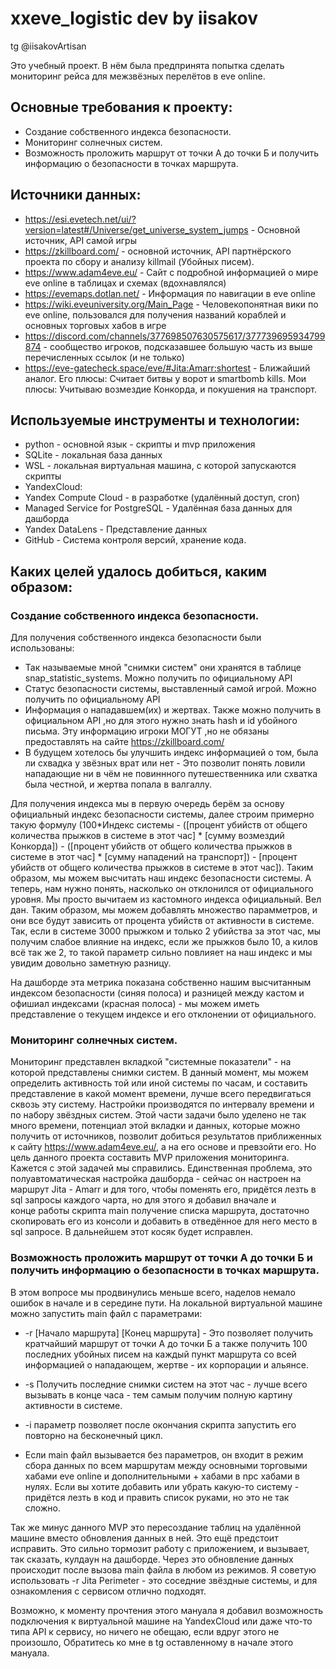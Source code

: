 # xxeve_logistic dev by iisakov
tg @iisakovArtisan

Это учебный проект. В нём была предпринята попытка сделать мониторинг рейса для межзвёзных перелётов в eve online.
## Основные требования к проекту:
- Создание собственного индекса безопасности.
- Мониторинг солнечных систем.
- Возможность проложить маршрут от точки А до точки Б и получить информацию о безопасности в точках маршрута.

## Источники данных:
- https://esi.evetech.net/ui/?version=latest#/Universe/get_universe_system_jumps - Основной источник, API самой игры
- https://zkillboard.com/ - основной источник, API партнёрского проекта по сбору и анализу killmail (Убойных писем).
- https://www.adam4eve.eu/ - Сайт с подробной информацией о мире eve online в таблицах и схемах (вдохнавлялся)
- https://evemaps.dotlan.net/ - Информация по навигации в eve online
- https://wiki.eveuniversity.org/Main_Page - Человекопонятная вики по eve online, пользовался для получения названий кораблей и основных торговых хабов в игре
- https://discord.com/channels/377698507630575617/377739695934799874 - сообщество игроков, подсказавшее большую часть из выше перечисленных ссылок (и не только)
- https://eve-gatecheck.space/eve/#Jita:Amarr:shortest - Ближайший аналог. Его плюсы: Считает битвы у ворот и smartbomb kills. Мои плюсы: Учитываю возмездие Конкорда, и покушения на транспорт.

## Используемые инструменты и технологии:
- python - основной язык - скрипты и mvp приложения
- SQLite - локальная база данных
- WSL - локальная виртуальная машина, с которой запускаются скрипты
- YandexCloud:
 - Yandex Compute Cloud - в разработке (удалённый доступ, cron)
 - Managed Service for PostgreSQL - Удалённая база данных для дашборда
 - Yandex DataLens - Представление данных
- GitHub - Cистема контроля версий, хранение кода.

## Каких целей удалось добиться, каким образом:
### Создание собственного индекса безопасности.
Для получения собственного индекса безопасности были использованы:
- Так называемые мной "снимки систем" они хранятся в таблице snap_statistic_systems. Можно получить по официальному API
- Статус безопасности системы, выставленный самой игрой. Можно получить по официальному API
- Информация о нападавшем(их) и жертвах. Также можно получить в официальном API ,но для этого нужно знать hash и id убойного письма. Эту информацию игроки МОГУТ ,но не обязаны предоставлять на сайте https://zkillboard.com/
- В будущем хотелось бы улучшить индекс информацией о том, была ли схвадка у звёзных врат или нет - Это позволит понять ловили нападающие ни в чём не повиннного путешественника или схватка была честной, и жертва попала в валгаллу.

Для получения индекса мы в первую очередь берём за основу официальный индекс безопасности системы, далее строим примерно такую формулу (100*Индекс системы - ([процент убийств от общего количества прыжков в системе в этот час] * [сумму возмездий Конкорда]) - ([процент убийств от общего количества прыжков в системе в этот час] * [сумму нападений на транспорт]) - [процент убийств от общего количества прыжков в системе в этот час]). Таким образом, мы можем высчитать наш индекс безопасности системы. А теперь, нам нужно понять, насколько он отклонился от официального уровня. Мы просто вычитаем из кастомного индекса официальный. Вел дан. Таким образом, мы можем добавлять множество парамметров, и они все будут зависить от процента убийств от активности в системе. Так, если в системе 3000 прыжком и только 2 убийства за этот час, мы получим слабое влияние на индекс, если же прыжков было 10, а килов всё так же 2, то такой параметр сильно повлияет на наш индекс и мы увидим довольно заметную разницу.

На дашборде эта метрика показана собственно нашим высчитанным индексом безопасности (синяя полоса) и разницей между кастом и офишиал индексами (красная полоса) - мы можем иметь представление о текущем индексе и его отклонении от официального.

### Мониторинг солнечных систем.
Мониторинг представлен вкладкой "системные показатели" - на которой представлены снимки систем. В данный момент, мы можем определить активность той или иной системы по часам, и составить представление в какой момент времени, лучше всего передвигаться сквозь эту систему. Настройки производятся по интервалу времени и по набору звёздных систем. Этой части задачи было уделено не так много времени, потенциал этой вкладки и данных, которые можно получить от источников, позволит добиться результатов приближенных к сайту https://www.adam4eve.eu/, а на его основе и превзойти его. Но цель данного проекта составить MVP приложения мониторинга. Кажется с этой задачей мы справились.
Единственная проблема, это полуавтоматическая настройка дашборда - сейчас он настроен на маршрут Jita - Amarr и для того, чтобы поменять его, придётся лезть в sql запросы каждого чарта, но для этого я добавил вначале и конце работы скрипта main получение списка маршрута, достаточно скопировать его из консоли и добавить в отведённое для него место в sql запросе. В дальнейшем этот косяк будет исправлен.


### Возможность проложить маршрут от точки А до точки Б и получить информацию о безопасности в точках маршрута.
В этом вопросе мы продвинулись меньше всего, наделов немало ошибок в начале и в середине пути.
На локальной виртуальной машине можно запустить main файл с параметрами:
- -r [Начало маршрута] [Конец маршрута] - Это позволяет получить кратчайший маршрут от точки А до точки Б а также получить 100 последних убойных писем на каждый пункт маршрута со всей информацией о нападающем, жертве - их корпорации и альянсе.
- -s Получить последние снимки систем на этот час - лучше всего вызывать в конце часа - тем самым получим полную картину активности в системе.
- -i параметр позволяет после окончания скрипта запустить его повторно на бесконечный цикл.

- Если main файл вызывается без параметров, он входит в режим сбора данных по всем маршрутам между основными торговыми хабами eve online и дополнительными + хабами в npc хабами в нулях. Если вы хотите добавить или убрать какую-то систему - придётся лезть в код и править список руками, но это не так сложно.

Так же минус данного MVP это пересоздание таблиц на удалённой машине вместо обновления данных в ней. Это ещё предстоит исправить. Это сильно тормозит работу с приложением, и вызывает, так сказать, кулдаун на дашборде. Через это обновление данных происходит после вызова main файла в любом из режимов. Я советую использовать -r Jita Perimeter - это соседние звёздные системы, и для ознакомления с сервисом отлично подходят.

Возможно, к моменту прочтения этого мануала я добавил возможность подключения к виртуальной машине на YandexCloud или даже что-то типа API к сервису, но ничего не обещаю, если вдруг этого не произошло, Обратитесь ко мне в tg оставленному в начале этого мануала.
